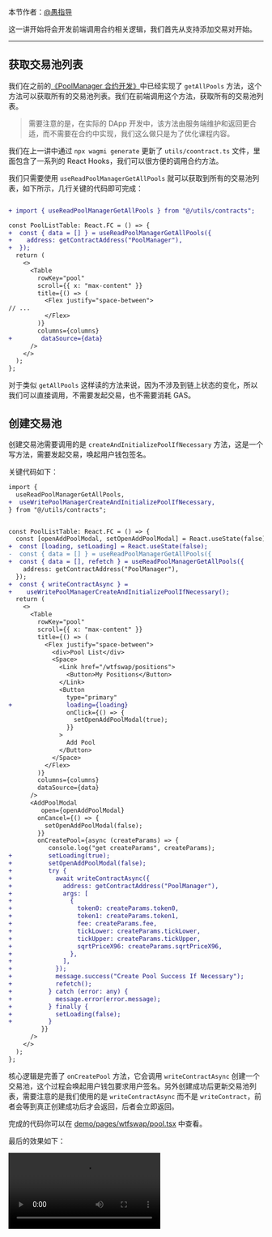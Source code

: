 本节作者：[@愚指导](https://x.com/yudao1024)

这一讲开始将会开发前端调用合约相关逻辑，我们首先从支持添加交易对开始。

---

## 获取交易池列表

我们在之前的[《PoolManager 合约开发》](../P104_PoolManager/readme.md)中已经实现了 `getAllPools` 方法，这个方法可以获取所有的交易池列表。我们在前端调用这个方法，获取所有的交易池列表。

> 需要注意的是，在实际的 DApp 开发中，该方法由服务端维护和返回更合适，而不需要在合约中实现，我们这么做只是为了优化课程内容。

我们在上一讲中通过 `npx wagmi generate` 更新了 `utils/coontract.ts` 文件，里面包含了一系列的 React Hooks，我们可以很方便的调用合约方法。

我们只需要使用 `useReadPoolManagerGetAllPools` 就可以获取到所有的交易池列表，如下所示，几行关键的代码即可完成：

```diff

+ import { useReadPoolManagerGetAllPools } from "@/utils/contracts";

const PoolListTable: React.FC = () => {
+  const { data = [] } = useReadPoolManagerGetAllPools({
+    address: getContractAddress("PoolManager"),
+  });
  return (
    <>
      <Table
        rowKey="pool"
        scroll={{ x: "max-content" }}
        title={() => (
          <Flex justify="space-between">
// ...
          </Flex>
        )}
        columns={columns}
+        dataSource={data}
      />
    </>
  );
};
```

对于类似 `getAllPools` 这样读的方法来说，因为不涉及到链上状态的变化，所以我们可以直接调用，不需要发起交易，也不需要消耗 GAS。

## 创建交易池

创建交易池需要调用的是 `createAndInitializePoolIfNecessary` 方法，这是一个写方法，需要发起交易，唤起用户钱包签名。

关键代码如下：

```diff
import {
  useReadPoolManagerGetAllPools,
+  useWritePoolManagerCreateAndInitializePoolIfNecessary,
} from "@/utils/contracts";


const PoolListTable: React.FC = () => {
  const [openAddPoolModal, setOpenAddPoolModal] = React.useState(false);
+  const [loading, setLoading] = React.useState(false);
-  const { data = [] } = useReadPoolManagerGetAllPools({
+  const { data = [], refetch } = useReadPoolManagerGetAllPools({
    address: getContractAddress("PoolManager"),
  });
+  const { writeContractAsync } =
+    useWritePoolManagerCreateAndInitializePoolIfNecessary();
  return (
    <>
      <Table
        rowKey="pool"
        scroll={{ x: "max-content" }}
        title={() => (
          <Flex justify="space-between">
            <div>Pool List</div>
            <Space>
              <Link href="/wtfswap/positions">
                <Button>My Positions</Button>
              </Link>
              <Button
                type="primary"
+               loading={loading}
                onClick={() => {
                  setOpenAddPoolModal(true);
                }}
              >
                Add Pool
              </Button>
            </Space>
          </Flex>
        )}
        columns={columns}
        dataSource={data}
      />
      <AddPoolModal
         open={openAddPoolModal}
        onCancel={() => {
          setOpenAddPoolModal(false);
        }}
        onCreatePool={async (createParams) => {
           console.log("get createParams", createParams);
+          setLoading(true);
+          setOpenAddPoolModal(false);
+          try {
+            await writeContractAsync({
+              address: getContractAddress("PoolManager"),
+              args: [
+                {
+                  token0: createParams.token0,
+                  token1: createParams.token1,
+                  fee: createParams.fee,
+                  tickLower: createParams.tickLower,
+                  tickUpper: createParams.tickUpper,
+                  sqrtPriceX96: createParams.sqrtPriceX96,
+                },
+              ],
+            });
+            message.success("Create Pool Success If Necessary");
+            refetch();
+          } catch (error: any) {
+            message.error(error.message);
+          } finally {
+            setLoading(false);
+          }
         }}
      />
    </>
  );
};
```

核心逻辑是完善了 `onCreatePool` 方法，它会调用 `writeContractAsync` 创建一个交易池，这个过程会唤起用户钱包要求用户签名。另外创建成功后更新交易池列表，需要注意的是我们使用的是 `writeContractAsync` 而不是 `writeContract`，前者会等到真正创建成功后才会返回，后者会立即返回。

完成的代码你可以在 [demo/pages/wtfswap/pool.tsx](../demo/pages/wtfswap/pool.tsx) 中查看。

最后的效果如下：

<video controls>  
  <source src="img/pool.mp4" type="video/mp4">  
  Your browser does not support the video tag.  
</video>
